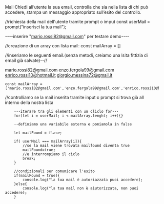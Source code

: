 Mail
Chiedi all’utente la sua email,
controlla che sia nella lista di chi può accedere,
stampa un messaggio appropriato sull’esito del controllo.

//richiesta della mail dell'utente tramite prompt o imput
const userMail = prompt("inserisci la tua mail");

----inserire "mario.rossi82@gmail.com" per testare demo----

//creazione di un array con lista mail:
const mailArray = []

//inseriamo le seguenti email.(senza metodi, creiamo una lsita fittizia di email già salvate)--//

mario.rossi82@gmail.com
enzo.fergola99@gmail.com
enrico.rossi10@hotmail.it
giorgio.messina72@gmail.it

    const mailArray = ['mario.rossi82@gmail.com','enzo.fergola99@gmail.com','enrico.rossi10@hotmail.it','giorgio.messina72@gmail.it']

//controlliamo se la mail inserita tramite input o prompt si trova già all interno della nostra lista

        ---iterare tra gli elementi con un cliclo for---
        for(let i = userMail; i < mailArray.lenght; i++){}

        --definiamo una variabile esterna e poniamola in false

        let mailFound = flase;

        if( userMail === mailArray[i]){
            //se la mail viene trovata mailfound diventa true
            mailFound=true;
            //e interrompiamo il ciclo
            break;
        }

        //condizionali per comunicare l'esito
        if(mailFound = true){
            console.log("la tua mail è autoriazzata puoi accedere);
        }else{
            console.log("la tua mail non è aiutorizzata, non puoi accedere);
        }


